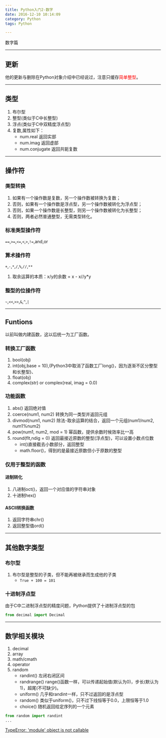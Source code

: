 ```yaml
---
title: Python入门2-数字
date: 2016-12-10 10:14:09
category: Python
tags: Python

---
```


数字篇

---

## 更新
他的更新与删除在Python对象介绍中已经说过，注意只缓存<font color=red>简单整型</font>。

---

## 类型
1. 布尔型
2. 整型(类似于C中长整型)
3. 浮点(类似于C中双精度浮点型)
4. 复数,属性如下：
	+ num.real 返回实部
	+ num.imag 返回虚部
	+ num.conjugate 返回共轭复数

---

## 操作符

### 类型转换
1. 如果有一个操作数是复数，另一个操作数被转换为复数；
2. 否则，如果有一个操作数是浮点型，另一个操作数被转化为浮点型；
3. 否则，如果一个操作数是长整型，则另一个操作数被转化为长整型；
4. 否则，两者必然普通整型，无需类型转化。

### 标准类型操作符
`==`,`>=`,`<=`,`<`,`>`,`!=`,and,or

### 算术操作符
`+`,`-`,`*`,`/`,`%`,`//`,`**`
1. 取余运算的本质：x/y的余数 = x - x//y*y

### 整型的位操作符
`~`,`<<`,`>>`,`&`,`^`,`|`

---

## Funtions
以前叫做内建函数，这以后统一为工厂函数。

### 转换工厂函数
1. bool(obj)
2. int(obj,base = 10),(Python3中取消了函数工厂long()，因为逐渐不区分整型和长整型)、
3. float(obj)
4. complex(str) or complex(real, imag = 0.0)

### 功能函数
1. abs() 返回绝对值
2. coerce(num1, num2) 转换为同一类型并返回元组
3. divmod(num1, num2) 除法-取余运算的结合，返回一个元组(num1/num2, num1%num2)
4. pow(num1, num2, mod = 1) 幂函数，提供余数时候效率比`**`高
5. round(flt,ndig = 0) 返回最接近原数的整型(浮点型)，可以设置小数点位数
	+ int()直接截去小数部分，返回整型
	+ math.floor()，得到的是最接近原数但小于原数的整型

### 仅用于整型的函数
#### 进制转化
1. 八进制oct()，返回一个对应值的字符串对象
2. 十进制hex()

#### ASCII转换函数 
1. 返回字符串chr()
2. 返回整型值ord()

---

## 其他数字类型

### 布尔型
1. 布尔型是整型的子类，但不能再被继承而生成他的子类
	+ `True + 100 = 101`

### 十进制浮点型
由于C中二进制浮点型的精度问题，Python提供了十进制浮点型的包
```Python
from decimal import Decimal
```

---

## 数学相关模块

1. decimal
2. array
3. math/cmath
4. operator
5. random
	+ randint() 左闭右闭区间
	+ randrange() range()函数一样，可以传递起始值(默认为0)，步长(默认为1)，超尾(不可缺少)。
	+ uniform() 几乎和randint一样，只不过返回的是浮点型
	+ random() 类似于uniform()，只不过下线恒等于0.0，上限恒等于1.0
	+ choice() 随机返回给定序列的一个元素
```Python
from random import randint
...
```

[TypeError: 'module' object is not callable](http://stackoverflow.com/questions/4534438/typeerror-module-object-is-not-callable)

